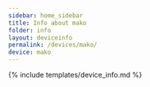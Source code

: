 ```yaml
---
sidebar: home_sidebar
title: Info about mako
folder: info
layout: deviceinfo
permalink: /devices/mako/
device: mako
---
```

{% include templates/device_info.md %}
